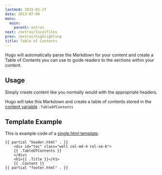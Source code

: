 ```yaml
---
lastmod: 2015-01-27
date: 2013-07-09
menu:
  main:
    parent: extras
next: /extras/localfiles
prev: /extras/highlighting
title: Table of Contents
---
```


Hugo will automatically parse the Markdown for your content and create
a Table of Contents you can use to guide readers to the sections within
your content.

## Usage

Simply create content like you normally would with the appropriate
headers.

Hugo will take this Markdown and create a table of contents stored in the
[content variable](/layout/variables/) `.TableOfContents`


## Template Example

This is example code of a [single.html template](/layout/content/).

    {{ partial "header.html" . }}
        <div id="toc" class="well col-md-4 col-sm-6">
        {{ .TableOfContents }}
        </div>
        <h1>{{ .Title }}</h1>
        {{ .Content }}
    {{ partial "footer.html" . }}


